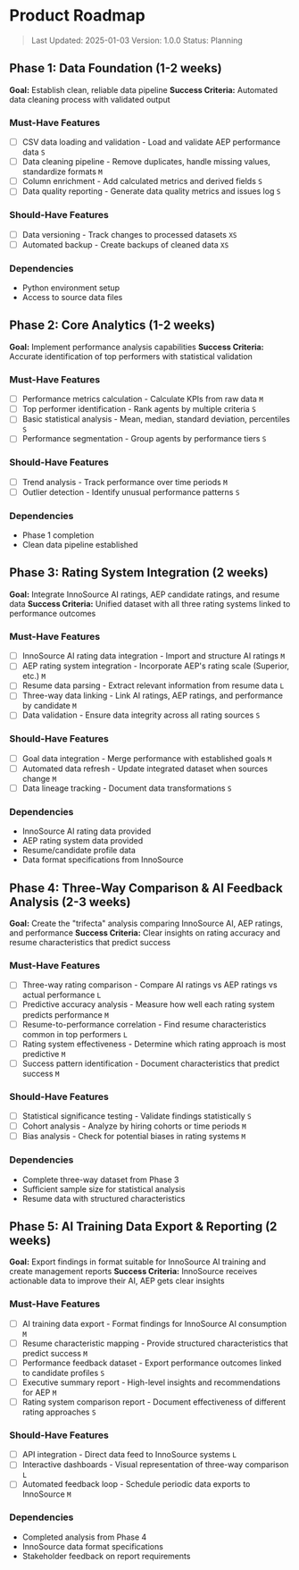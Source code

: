 # Product Roadmap

> Last Updated: 2025-01-03
> Version: 1.0.0
> Status: Planning

## Phase 1: Data Foundation (1-2 weeks)

**Goal:** Establish clean, reliable data pipeline
**Success Criteria:** Automated data cleaning process with validated output

### Must-Have Features

- [ ] CSV data loading and validation - Load and validate AEP performance data `S`
- [ ] Data cleaning pipeline - Remove duplicates, handle missing values, standardize formats `M`
- [ ] Column enrichment - Add calculated metrics and derived fields `S`
- [ ] Data quality reporting - Generate data quality metrics and issues log `S`

### Should-Have Features

- [ ] Data versioning - Track changes to processed datasets `XS`
- [ ] Automated backup - Create backups of cleaned data `XS`

### Dependencies

- Python environment setup
- Access to source data files

## Phase 2: Core Analytics (1-2 weeks)

**Goal:** Implement performance analysis capabilities
**Success Criteria:** Accurate identification of top performers with statistical validation

### Must-Have Features

- [ ] Performance metrics calculation - Calculate KPIs from raw data `M`
- [ ] Top performer identification - Rank agents by multiple criteria `S`
- [ ] Basic statistical analysis - Mean, median, standard deviation, percentiles `S`
- [ ] Performance segmentation - Group agents by performance tiers `S`

### Should-Have Features

- [ ] Trend analysis - Track performance over time periods `M`
- [ ] Outlier detection - Identify unusual performance patterns `S`

### Dependencies

- Phase 1 completion
- Clean data pipeline established

## Phase 3: Rating System Integration (2 weeks)

**Goal:** Integrate InnoSource AI ratings, AEP candidate ratings, and resume data
**Success Criteria:** Unified dataset with all three rating systems linked to performance outcomes

### Must-Have Features

- [ ] InnoSource AI rating data integration - Import and structure AI ratings `M`
- [ ] AEP rating system integration - Incorporate AEP's rating scale (Superior, etc.) `M`
- [ ] Resume data parsing - Extract relevant information from resume data `L`
- [ ] Three-way data linking - Link AI ratings, AEP ratings, and performance by candidate `M`
- [ ] Data validation - Ensure data integrity across all rating sources `S`

### Should-Have Features

- [ ] Goal data integration - Merge performance with established goals `M`
- [ ] Automated data refresh - Update integrated dataset when sources change `M`
- [ ] Data lineage tracking - Document data transformations `S`

### Dependencies

- InnoSource AI rating data provided
- AEP rating system data provided
- Resume/candidate profile data
- Data format specifications from InnoSource

## Phase 4: Three-Way Comparison & AI Feedback Analysis (2-3 weeks)

**Goal:** Create the "trifecta" analysis comparing InnoSource AI, AEP ratings, and performance
**Success Criteria:** Clear insights on rating accuracy and resume characteristics that predict success

### Must-Have Features

- [ ] Three-way rating comparison - Compare AI ratings vs AEP ratings vs actual performance `L`
- [ ] Predictive accuracy analysis - Measure how well each rating system predicts performance `M`
- [ ] Resume-to-performance correlation - Find resume characteristics common in top performers `L`
- [ ] Rating system effectiveness - Determine which rating approach is most predictive `M`
- [ ] Success pattern identification - Document characteristics that predict success `M`

### Should-Have Features

- [ ] Statistical significance testing - Validate findings statistically `S`
- [ ] Cohort analysis - Analyze by hiring cohorts or time periods `M`
- [ ] Bias analysis - Check for potential biases in rating systems `M`

### Dependencies

- Complete three-way dataset from Phase 3
- Sufficient sample size for statistical analysis
- Resume data with structured characteristics

## Phase 5: AI Training Data Export & Reporting (2 weeks)

**Goal:** Export findings in format suitable for InnoSource AI training and create management reports
**Success Criteria:** InnoSource receives actionable data to improve their AI, AEP gets clear insights

### Must-Have Features

- [ ] AI training data export - Format findings for InnoSource AI consumption `M`
- [ ] Resume characteristic mapping - Provide structured characteristics that predict success `M`
- [ ] Performance feedback dataset - Export performance outcomes linked to candidate profiles `S`
- [ ] Executive summary report - High-level insights and recommendations for AEP `M`
- [ ] Rating system comparison report - Document effectiveness of different rating approaches `S`

### Should-Have Features

- [ ] API integration - Direct data feed to InnoSource systems `L`
- [ ] Interactive dashboards - Visual representation of three-way comparison `L`
- [ ] Automated feedback loop - Schedule periodic data exports to InnoSource `M`

### Dependencies

- Completed analysis from Phase 4
- InnoSource data format specifications
- Stakeholder feedback on report requirements